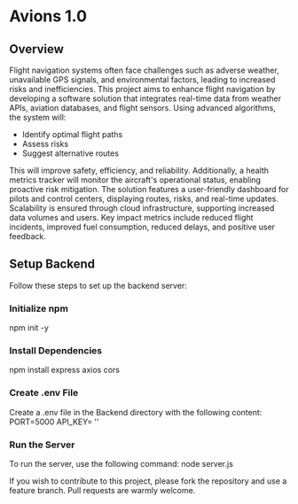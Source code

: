 # Avions 1.0

## Overview

Flight navigation systems often face challenges such as adverse weather, unavailable GPS signals, and environmental factors, leading to increased risks and inefficiencies. This project aims to enhance flight navigation by developing a software solution that integrates real-time data from weather APIs, aviation databases, and flight sensors. Using advanced algorithms, the system will:

- Identify optimal flight paths
- Assess risks
- Suggest alternative routes

This will improve safety, efficiency, and reliability. Additionally, a health metrics tracker will monitor the aircraft's operational status, enabling proactive risk mitigation. The solution features a user-friendly dashboard for pilots and control centers, displaying routes, risks, and real-time updates. Scalability is ensured through cloud infrastructure, supporting increased data volumes and users. Key impact metrics include reduced flight incidents, improved fuel consumption, reduced delays, and positive user feedback.

## Setup Backend
Follow these steps to set up the backend server:

### Initialize npm
npm init -y

### Install Dependencies
npm install express axios cors

### Create .env File
Create a .env file in the Backend directory with the following content:
  PORT=5000
  API_KEY= ''

### Run the Server
To run the server, use the following command:
node server.js


If you wish to contribute to this project, please fork the repository and use a feature branch. Pull requests are warmly welcome.
